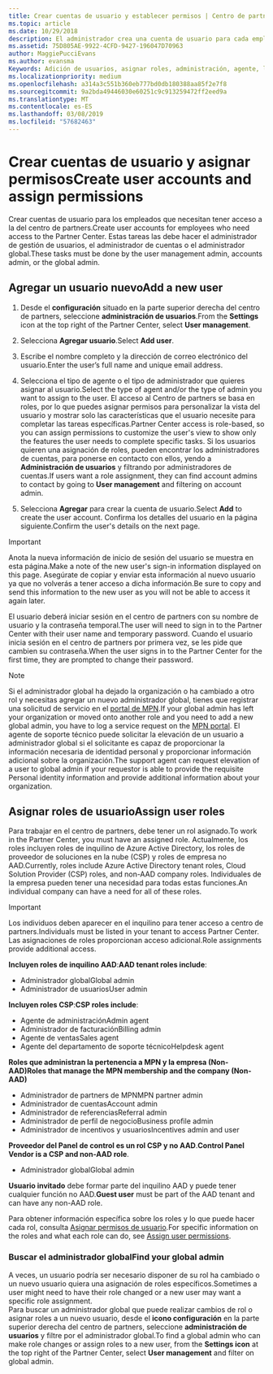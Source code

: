 ```yaml
---
title: Crear cuentas de usuario y establecer permisos | Centro de partners
ms.topic: article
ms.date: 10/29/2018
description: El administrador crea una cuenta de usuario para cada empleado del partner que necesite acceder al Centro de partners.
ms.assetid: 75D805AE-9922-4CFD-9427-196047D70963
author: MaggiePucciEvans
ms.author: evansma
Keywords: Adición de usuarios, asignar roles, administración, agente, los roles, permisos,
ms.localizationpriority: medium
ms.openlocfilehash: a314a3c551b360eb777bd0db180388aa85f2e7f8
ms.sourcegitcommit: 9a2bda49446030e60251c9c913259472ff2eed9a
ms.translationtype: MT
ms.contentlocale: es-ES
ms.lasthandoff: 03/08/2019
ms.locfileid: "57682463"
---
```

# <a name="create-user-accounts-and-assign-permissions"></a><span data-ttu-id="3e9ed-104">Crear cuentas de usuario y asignar permisos</span><span class="sxs-lookup"><span data-stu-id="3e9ed-104">Create user accounts and assign permissions</span></span>

<span data-ttu-id="3e9ed-105">Crear cuentas de usuario para los empleados que necesitan tener acceso a la del centro de partners.</span><span class="sxs-lookup"><span data-stu-id="3e9ed-105">Create user accounts for employees who need access to the Partner Center.</span></span> <span data-ttu-id="3e9ed-106">Estas tareas las debe hacer el administrador de gestión de usuarios, el administrador de cuentas o el administrador global.</span><span class="sxs-lookup"><span data-stu-id="3e9ed-106">These tasks must be done by the user management admin, accounts admin, or the global admin.</span></span> 


## <a name="add-a-new-user"></a><span data-ttu-id="3e9ed-107">Agregar un usuario nuevo</span><span class="sxs-lookup"><span data-stu-id="3e9ed-107">Add a new user</span></span>

1. <span data-ttu-id="3e9ed-108">Desde el **configuración** situado en la parte superior derecha del centro de partners, seleccione **administración de usuarios**.</span><span class="sxs-lookup"><span data-stu-id="3e9ed-108">From the **Settings** icon at the top right of the Partner Center, select **User management**.</span></span>

2.  <span data-ttu-id="3e9ed-109">Selecciona **Agregar usuario**.</span><span class="sxs-lookup"><span data-stu-id="3e9ed-109">Select **Add user**.</span></span>

3.  <span data-ttu-id="3e9ed-110">Escribe el nombre completo y la dirección de correo electrónico del usuario.</span><span class="sxs-lookup"><span data-stu-id="3e9ed-110">Enter the user’s full name and unique email address.</span></span>

4.  <span data-ttu-id="3e9ed-111">Selecciona el tipo de agente o el tipo de administrador que quieres asignar al usuario.</span><span class="sxs-lookup"><span data-stu-id="3e9ed-111">Select the type of agent and/or the type of admin you want to assign to the user.</span></span> <span data-ttu-id="3e9ed-112">El acceso al Centro de partners se basa en roles, por lo que puedes asignar permisos para personalizar la vista del usuario y mostrar solo las características que el usuario necesite para completar las tareas específicas.</span><span class="sxs-lookup"><span data-stu-id="3e9ed-112">Partner Center access is role-based, so you can assign permissions to customize the user's view to show only the features the user needs to complete specific tasks.</span></span>  <span data-ttu-id="3e9ed-113">Si los usuarios quieren una asignación de roles, pueden encontrar los administradores de cuentas, para ponerse en contacto con ellos, yendo a **Administración de usuarios** y filtrando por administradores de cuentas.</span><span class="sxs-lookup"><span data-stu-id="3e9ed-113">If users want a role assignment, they can find account admins to contact by going to **User management** and filtering on account admin.</span></span>

5.  <span data-ttu-id="3e9ed-114">Selecciona **Agregar** para crear la cuenta de usuario.</span><span class="sxs-lookup"><span data-stu-id="3e9ed-114">Select **Add** to create the user account.</span></span> <span data-ttu-id="3e9ed-115">Confirma los detalles del usuario en la página siguiente.</span><span class="sxs-lookup"><span data-stu-id="3e9ed-115">Confirm the user's details on the next page.</span></span>

> [!IMPORTANT]  
> <span data-ttu-id="3e9ed-116">Anota la nueva información de inicio de sesión del usuario se muestra en esta página.</span><span class="sxs-lookup"><span data-stu-id="3e9ed-116">Make a note of the new user's sign-in information displayed on this page.</span></span> <span data-ttu-id="3e9ed-117">Asegúrate de copiar y enviar esta información al nuevo usuario ya que no volverás a tener acceso a dicha información.</span><span class="sxs-lookup"><span data-stu-id="3e9ed-117">Be sure to copy and send this information to the new user as you will not be able to access it again later.</span></span> 

<span data-ttu-id="3e9ed-118">El usuario deberá iniciar sesión en el centro de partners con su nombre de usuario y la contraseña temporal.</span><span class="sxs-lookup"><span data-stu-id="3e9ed-118">The user will need to sign in to the Partner Center with their user name and temporary password.</span></span> <span data-ttu-id="3e9ed-119">Cuando el usuario inicia sesión en el centro de partners por primera vez, se les pide que cambien su contraseña.</span><span class="sxs-lookup"><span data-stu-id="3e9ed-119">When the user signs in to the Partner Center for the first time, they are prompted to change their password.</span></span> 

> [!NOTE]  
>  <span data-ttu-id="3e9ed-120">Si el administrador global ha dejado la organización o ha cambiado a otro rol y necesitas agregar un nuevo administrador global, tienes que registrar una solicitud de servicio en el [portal de MPN](https://partner.microsoft.com/support).</span><span class="sxs-lookup"><span data-stu-id="3e9ed-120">If your global admin has left your organization or moved onto another role and you need to add a new global admin, you have to log a service request on the [MPN portal](https://partner.microsoft.com/support).</span></span> <span data-ttu-id="3e9ed-121">El agente de soporte técnico puede solicitar la elevación de un usuario a administrador global si el solicitante es capaz de proporcionar la información necesaria de identidad personal y proporcionar información adicional sobre la organización.</span><span class="sxs-lookup"><span data-stu-id="3e9ed-121">The support agent can request elevation of a user to global admin if your requestor is able to provide the requisite Personal identity information and provide additional information about your organization.</span></span>

## <a name="assign-user-roles"></a><span data-ttu-id="3e9ed-122">Asignar roles de usuario</span><span class="sxs-lookup"><span data-stu-id="3e9ed-122">Assign user roles</span></span>

<span data-ttu-id="3e9ed-123">Para trabajar en el centro de partners, debe tener un rol asignado.</span><span class="sxs-lookup"><span data-stu-id="3e9ed-123">To work in the Partner Center, you must have an assigned role.</span></span>  <span data-ttu-id="3e9ed-124">Actualmente, los roles incluyen roles de inquilino de Azure Active Directory, los roles de proveedor de soluciones en la nube (CSP) y roles de empresa no AAD.</span><span class="sxs-lookup"><span data-stu-id="3e9ed-124">Currently, roles include Azure Active Directory tenant roles, Cloud Solution Provider (CSP) roles, and non-AAD company roles.</span></span> <span data-ttu-id="3e9ed-125">Individuales de la empresa pueden tener una necesidad para todas estas funciones.</span><span class="sxs-lookup"><span data-stu-id="3e9ed-125">An individual company can have a need for all of these roles.</span></span>

>[!Important]
><span data-ttu-id="3e9ed-126">Los individuos deben aparecer en el inquilino para tener acceso a centro de partners.</span><span class="sxs-lookup"><span data-stu-id="3e9ed-126">Individuals must be listed in your tenant to access Partner Center.</span></span> <span data-ttu-id="3e9ed-127">Las asignaciones de roles proporcionan acceso adicional.</span><span class="sxs-lookup"><span data-stu-id="3e9ed-127">Role assignments provide additional access.</span></span>


<span data-ttu-id="3e9ed-128">**Incluyen roles de inquilino AAD**:</span><span class="sxs-lookup"><span data-stu-id="3e9ed-128">**AAD tenant roles include**:</span></span>
- <span data-ttu-id="3e9ed-129">Administrador global</span><span class="sxs-lookup"><span data-stu-id="3e9ed-129">Global admin</span></span>
- <span data-ttu-id="3e9ed-130">Administrador de usuarios</span><span class="sxs-lookup"><span data-stu-id="3e9ed-130">User admin</span></span>

<span data-ttu-id="3e9ed-131">**Incluyen roles CSP**:</span><span class="sxs-lookup"><span data-stu-id="3e9ed-131">**CSP roles include**:</span></span>
- <span data-ttu-id="3e9ed-132">Agente de administración</span><span class="sxs-lookup"><span data-stu-id="3e9ed-132">Admin agent</span></span>
- <span data-ttu-id="3e9ed-133">Administrador de facturación</span><span class="sxs-lookup"><span data-stu-id="3e9ed-133">Billing admin</span></span>
- <span data-ttu-id="3e9ed-134">Agente de ventas</span><span class="sxs-lookup"><span data-stu-id="3e9ed-134">Sales agent</span></span>
- <span data-ttu-id="3e9ed-135">Agente del departamento de soporte técnico</span><span class="sxs-lookup"><span data-stu-id="3e9ed-135">Helpdesk agent</span></span>

<span data-ttu-id="3e9ed-136">**Roles que administran la pertenencia a MPN y la empresa (Non-AAD)**</span><span class="sxs-lookup"><span data-stu-id="3e9ed-136">**Roles that manage the MPN membership and the company (Non-AAD)**</span></span>
- <span data-ttu-id="3e9ed-137">Administrador de partners de MPN</span><span class="sxs-lookup"><span data-stu-id="3e9ed-137">MPN partner admin</span></span>
- <span data-ttu-id="3e9ed-138">Administrador de cuentas</span><span class="sxs-lookup"><span data-stu-id="3e9ed-138">Account admin</span></span>
- <span data-ttu-id="3e9ed-139">Administrador de referencias</span><span class="sxs-lookup"><span data-stu-id="3e9ed-139">Referral admin</span></span>
- <span data-ttu-id="3e9ed-140">Administrador de perfil de negocio</span><span class="sxs-lookup"><span data-stu-id="3e9ed-140">Business profile admin</span></span>
- <span data-ttu-id="3e9ed-141">Administrador de incentivos y usuarios</span><span class="sxs-lookup"><span data-stu-id="3e9ed-141">Incentives admin and user</span></span>

<span data-ttu-id="3e9ed-142">**Proveedor del Panel de control es un rol CSP y no AAD**.</span><span class="sxs-lookup"><span data-stu-id="3e9ed-142">**Control Panel Vendor is a CSP and non-AAD role**.</span></span>
- <span data-ttu-id="3e9ed-143">Administrador global</span><span class="sxs-lookup"><span data-stu-id="3e9ed-143">Global admin</span></span>

<span data-ttu-id="3e9ed-144">**Usuario invitado** debe formar parte del inquilino AAD y puede tener cualquier función no AAD.</span><span class="sxs-lookup"><span data-stu-id="3e9ed-144">**Guest user** must be part of the AAD tenant and can have any non-AAD role.</span></span>

<span data-ttu-id="3e9ed-145">Para obtener información específica sobre los roles y lo que puede hacer cada rol, consulta [Asignar permisos de usuario](permissions-overview.md).</span><span class="sxs-lookup"><span data-stu-id="3e9ed-145">For specific information on the roles and what each role can do, see [Assign user permissions](permissions-overview.md).</span></span>



### <a name="find-your-global-admin"></a><span data-ttu-id="3e9ed-146">Buscar el administrador global</span><span class="sxs-lookup"><span data-stu-id="3e9ed-146">Find your global admin</span></span>

<span data-ttu-id="3e9ed-147">A veces, un usuario podría ser necesario disponer de su rol ha cambiado o un nuevo usuario quiera una asignación de roles específicos.</span><span class="sxs-lookup"><span data-stu-id="3e9ed-147">Sometimes a user might need to have their role changed or a new user may want a specific role assignment.</span></span>  
<span data-ttu-id="3e9ed-148">Para buscar un administrador global que puede realizar cambios de rol o asignar roles a un nuevo usuario, desde el **icono configuración** en la parte superior derecha del centro de partners, seleccione **administración de usuarios** y filtre por el administrador global.</span><span class="sxs-lookup"><span data-stu-id="3e9ed-148">To find a global admin who can make role changes or assign roles to a new user, from the **Settings icon** at the top right of the Partner Center, select **User management** and filter on global admin.</span></span> 







